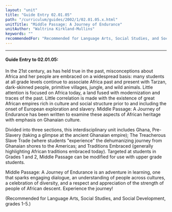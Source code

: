 ```yaml
---
layout: "unit"
title: "Guide Entry 02.01.05"
path: "/curriculum/guides/2002/1/02.01.05.x.html"
unitTitle: "Middle Passage: A Journey of Endurance"
unitAuthor: "Waltrina Kirkland-Mullins"
keywords: ""
recommendedFor: "Recommended for Language Arts, Social Studies, and Social Development, grades 1-5."
---
```

<body>
<hr/>
<h4>
Guide Entry to 02.01.05:
</h4>
<p>
In the 21st century, as has held true in the past, misconceptions about Africa and her people are embraced on a widespread basis: many students at all grade levels continue to associate Africa past and present with Tarzan, dark-skinned people, primitive villages, jungle, and wild animals. Little attention is focused on Africa today, a land fused with modernization and traces of the past. Little correlation is made with the existence of great African empires rich in culture and social structure prior to and including the onset of European exploration and slavery. Middle Passage: A Journey of Endurance has been written to examine these aspects of African heritage with emphasis on Ghanaian culture.
</p>
<p>
Divided into three sections, this interdisciplinary unit includes Ghana, Pre-Slavery (taking a glimpse at the ancient Ghanaian empire); The Treacherous Slave Trade (where students "experience" the dehumanizing journey from Ghanaian shores to the Americas; and Traditions Embraced (generally highlighting African traditions embraced today). Targeted at students in Grades 1 and 2, Middle Passage can be modified for use with upper grade students.
</p>
<p>
Middle Passage: A Journey of Endurance is an adventure in learning, one that sparks engaging dialogue, an understanding of people across cultures, a celebration of diversity, and a respect and appreciation of the strength of people of African descent. Experience the journey!
</p>
<p>
(Recommended for Language Arts, Social Studies, and Social Development, grades 1-5.)
</p>
</body>